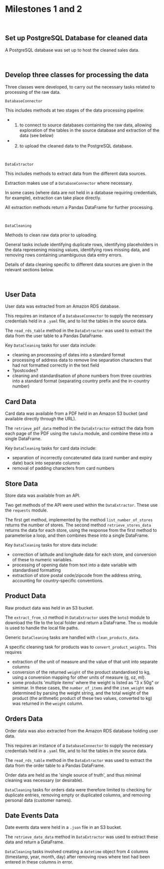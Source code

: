 # Milestones 1 and 2
&nbsp;

## Set up PostgreSQL Database for cleaned data
A PostgreSQL database was set up to host the cleaned sales data. 

&nbsp;

## Develop three classes for processing the data
Three classes were developed, to carry out the necessary tasks related to processing of the raw data.

`DatabaseConnector` 

This includes methods at two stages of the data processing pipeline: 
- 1. to connect to source databases containing the raw data, allowing exploration of the tables in the source database and extraction of the data (see below)
- 2. to upload the cleaned data to the PostgreSQL database.

&nbsp;

`DataExtractor`

This includes methods to extract data from the different data sources. 

Extraction makes use of a `DatabaseConnector` where necessary.  

In some cases (where data are not held in a database requiring credentials, for example), extraction can take place directly.

All extraction methods return a Pandas DataFrame for further processing.

&nbsp;

`DataCleaning`

Methods to clean raw data prior to uploading.  

General tasks include identifying duplicate rows, identifying placeholders in the data represening missing values, identifying rows missing data, and removing rows containing unambiguous data entry errors.  

Details of data cleaning specific to different data sources are given in the relevant sections below.

&nbsp;
## User Data
User data was extracted from an Amazon RDS database. 

This requires an instance of a `DatabaseConnector` to supply the necessary credentials held in a `.yaml` file, and to list the tables in the source data.

The `read_rds_table` method in the `DataExtractor` was used to extract the data from the user table to a Pandas DataFrame.

Key `DataCleaning` tasks for user data include:
- cleaning an processsing of dates into a standard format
- processing of address data to remove line separation characters that had not formatted correctly in the text field
- ?postcodes?
- cleaning and standardisation of phone numbers from three countries into a standard format (separating country prefix and the in-country number)

## Card Data
Card data was available from a PDF held in an Amazon S3 bucket (and available directly through the URL).

The `retrieve_pdf_data` method in the `DataExtractor` extract the data from each page of the PDF using the `tabula` module, and combine these into a single DataFrame.  

Key `DataCleaning` tasks for card data include:
- separation of incorrectly concatenated data (card number and expiry date) back into separate columns
- removal of padding characters from card numbers


## Store Data
Store data was available from an API. 

Two get methods of the API were used within the `DataExtractor`.  These use the `requests` module.

The first get method, implemented by the method `list_number_of_stores` returns the number of stores. The second method `retrieve_stores_data` returns the data for each store, using the response from the first method to parameterise a loop, and then combines these into a single DataFrame.

Key `DataCleaning` tasks for store data include:
- correction of latitude and longitude data for each store, and conversion of these to numeric variables.
- processing of opening date from text into a date variable with standardised formatting
- extraction of store postal code/zipcode from the address string, accounting for country-specific conventions. 


## Product Data
Raw product data was held in an S3 bucket.

The `extract_from_s3` method in `DataExtractor` uses the `boto3` module to download the file to the local folder and return a DataFrame. The `os` module is used to handle the local file paths.

Generic `DataCleaning` tasks are handled with `clean_products_data`.  

A specific cleaning task for products was to `convert_product_weights`.  This requires 
- extraction of the unit of measure and the value of that unit into separate columns
- conversion of the returned `weight` of the product standardised to kg, using a conversion mapping for other units of measure (g, oz, ml).
- some products 'multiple items' where the weight is listed as "3 x 50g" or simimar.  In these cases, the `number_of_items` and the `item_weight` was determined by parsing the weight string, and the total weight of the product (the arithmetic product of these two values, converted to kg) was returned in the `weight` column.


## Orders Data
Order data was also extracted from the Amazon RDS database holding user data. 

This requires an instance of a `DatabaseConnector` to supply the necessary credentials held in a `.yaml` file, and to list the tables in the source data.

The `read_rds_table` method in the `DataExtractor` was used to extract the data from the order table to a Pandas DataFrame.

Order data are held as the 'single source of truth', and thus minimal cleaning was necessary (or desirable).  

`DataCleaning` tasks for orders data were therefore limited to checking for duplicate entries, removing empty or duplicated columns, and removing personal data (customer names).


## Date Events Data 

Date events data were held in a `.json` file in an S3 bucket.

The `retrieve_date_data` method in `DataExtractor` was used to extract these data and return a DataFrame.

`DataCleaning` tasks involved creating a `datetime` object from 4 columns (timestamp, year, month, day) after removing rows where text had been entered in these columns in error.



